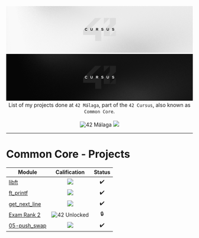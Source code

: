 <div align="center" style="text-decoration: none;">
    <img src="https://raw.githubusercontent.com/15Galan/42_project-readmes/master/banners/cursus/cursus-light.png#gh-light-mode-only" alt="Banner (claro)" />
    <img src="https://raw.githubusercontent.com/15Galan/42_project-readmes/master/banners/cursus/cursus-dark.png#gh-dark-mode-only" alt="Banner (oscuro)" />
    <br>
    List of my projects done at <code>42 Málaga</code>, part of the <code>42 Cursus</code>, also known as <code>Common Core</code>.
    <br><br>
    <a href='https://profile.intra.42.fr/users/dsarmien' target="_blank" style="text-decoration: none;">
        <img alt='42 Málaga' src='https://img.shields.io/badge/Málaga-black?style=for-the-badge&logo=42&logoColor=white'/>
    </a>
    <img src="https://api.visitorbadge.io/api/visitors?path=https%3A%2F%2Fgithub.com%2FWildZarek%2F42malaga&label=VISITORS&labelColor=%23424242&countColor=%23dace28&labelStyle=upper"/>
  
</div>

---

# Common Core - Projects

| Module         | Calification   | Status         |
|----------------|:--------------:|:--------------:|
| [libft](https://github.com/WildZarek/libft "Mi Primera Librería") | <a href='https://projects.intra.42.fr/42cursus-libft/dsarmien' target="_blank"><img src="https://img.shields.io/badge/125%20%2F%20100-success?style=for-the-badge&label=SUCCESS&labelColor=%23424242&color=%23DACE28" /></a> | :heavy_check_mark:
| [ft_printf](https://github.com/WildZarek/ft_printf "ft_printf") | <a href='https://projects.intra.42.fr/42cursus-ft_printf/dsarmien' target="_blank"><img src="https://img.shields.io/badge/100%20%2F%20100-success?style=for-the-badge&label=SUCCESS&labelColor=%23424242&color=%23DACE28" /></a> | :heavy_check_mark:
| [get_next_line](https://github.com/WildZarek/get_next_line "get_next_line") | <a href='https://projects.intra.42.fr/42cursus-get_next_line/dsarmien' target="_blank"><img src="https://img.shields.io/badge/125%20%2F%20100-success?style=for-the-badge&label=SUCCESS&labelColor=%23424242&color=%23DACE28" /></a> | :heavy_check_mark:
| [Exam Rank 2](# "Exam Rank 2") | <img alt="42 Unlocked" src="https://img.shields.io/badge/UNLOCKED-green?style=for-the-badge&logo=42&logoColor=black" /> | :lock:
| [05-push_swap](https://github.com/WildZarek/push_swap "push_swap") | <a href='https://projects.intra.42.fr/42cursus-push_swap/dsarmien' target="_blank"><img src="https://img.shields.io/badge/96%20%2F%20100-success?style=for-the-badge&label=SUCCESS&labelColor=%23424242&color=%23DACE28" /></a> | :heavy_check_mark: